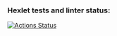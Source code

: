 ### Hexlet tests and linter status:
[![Actions Status](https://github.com/vokindev/python-project-lvl1/workflows/hexlet-check/badge.svg)](https://github.com/vokindev/python-project-lvl1/actions)